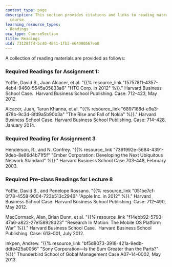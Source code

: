 ```yaml
---
content_type: page
description: This section provides citations and links to reading materials for the
  course.
learning_resource_types:
- Readings
ocw_type: CourseSection
title: Readings
uid: 73128ff4-bc40-4841-1fb2-e64000567ea8
---
```


A collection of reading materials are provided as follows:

### Required Readings for Assignment 1:

Yoffie, David B., Juan Alcacer, et al. "{{% resource_link "f57578f1-4357-4eb4-9460-5545a05833a6" "HTC Corp. in 2012" %}}." Harvard Business School Case.  Harvard Business School Publishing. Case: 712–423, May 2012.

Alcacer, Juan, Tarun Khanna, et al. "{{% resource_link "6897188d-e9a3-478b-9c3d-8fd9a5b90b3a" "The Rise and Fall of Nokia" %}}." Harvard Business School Case. Harvard Business School Publishing. Case: 714–428, January 2014.

### Required Reading for Assignment 3

Henderson, R., and N. Confrey. "{{% resource_link "7391992e-5684-4391-9deb-8e86d4b71f5f" "Ember Corporation: Developing the Next Ubiquitous Network Standard" %}}." Harvard Business School Case 703-448, February 2003.

### Required Pre-class Readings for Lecture 8

Yoffie, David B., and Penelope Rossano. "{{% resource_link "051be7cf-0f78-4558-9004-723b513c2946" "Apple Inc. in 2012" %}}." Harvard Business School Case. Harvard Business School Publishing. Case: 712–490, May 2012.

MacCormack, Alan, Brian Dunn, et al. "{{% resource_link "f14ebb92-5793-47a6-a822-27e158928d23" "Research In Motion: The Mobile OS Platform War" %}}." Harvard Business School Case.  Harvard Business School Publishing. Case: 613–001, July 2012.

Inkpen, Andrew. "{{% resource_link "bf5d8073-3918-421a-9edb-ddfe425a0056" "Sony Corporation—Is the Sum Greater than the Parts?" %}}" Thunderbird School of Gobal Management Case A07–14–0002, May 2013.